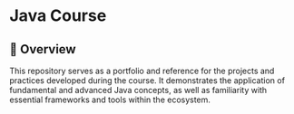 # Java Course

## 📜 Overview
This repository serves as a portfolio and reference for the projects and practices developed during the course. It demonstrates the application of fundamental and advanced Java concepts, as well as familiarity with essential frameworks and tools within the ecosystem.
